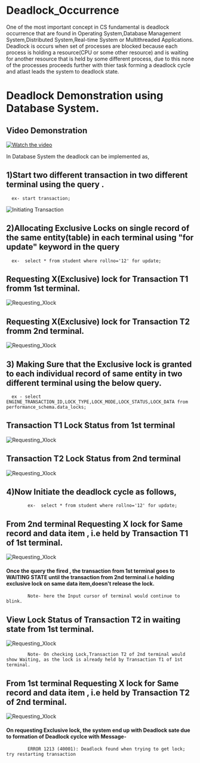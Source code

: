 # Deadlock_Occurrence
  One of the most important concept in CS fundamental is deadlock occurrence that are found in Operating System,Database Management System,Distributed System,Real-time System    or Multithreaded Applications.
  Deadlock is occurs when set of processes are blocked because each process is holding a resource(CPU or some other resource) and is waiting for another resource that is held    by some different process, due to this none of the processes proceeds further with thier task forming a deadlock cycle and atlast leads the system to deadlock state.

# Deadlock Demonstration using Database System.

  ## Video Demonstration
  
  [![Watch the video](https://img.youtube.com/vi/your-video-id/0.jpg)](/assets/Deadlock_Demonstration.mkv)

  In Database System the deadlock can be implemented as,
  ## 1)Start two different transaction in two different terminal using the query .
      ex- start transaction;
  ![Initiating Transaction](assets/Start_transaction.png)

  ## 2)Allocating Exclusive Locks on single record of the same entity(table) in each terminal using "for update" keyword in the query
      ex-  select * from student where rollno='12' for update;
      
  ## Requesting X(Exclusive) lock for Transaction T1 fromm 1st terminal.
  ![Requesting_Xlock](assets/Transaction1_.png)

  ## Requesting X(Exclusive) lock for Transaction T2 fromm 2nd terminal.
  ![Requesting_Xlock](assets/T2_X_Lock.png)


  ## 3) Making Sure that the Exclusive lock is granted to each individual record of same entity in two different terminal using the below query.
      ex - select ENGINE_TRANSACTION_ID,LOCK_TYPE,LOCK_MODE,LOCK_STATUS,LOCK_DATA from performance_schema.data_locks;
  ## Transaction T1 Lock Status from 1st terminal
  ![Requesting_Xlock](assets/T1_X_lock_Status.png)

  ## Transaction T2 Lock Status from 2nd terminal
  ![Requesting_Xlock](assets/T2_lock_status.png)

  

  ## 4)Now Initiate the deadlock cycle as follows,
            ex-  select * from student where rollno='12' for update;
 ## From 2nd terminal Requesting X lock for Same record  and data item , i.e held by Transaction T1 of 1st terminal.
 ![Requesting_Xlock](assets/T2_Requesting_X_lock.png) 
  ####   Once the query the fired , the transaction from 1st terminal goes to WAITING STATE until the transaction from 2nd terminal i.e holding exclusive lock on same data              item,doesn't release the lock.
            Note- here the Input cursor of terminal would continue to blink.

  ## View Lock Status of Transaction T2 in waiting state from 1st terminal.
  ![Requesting_Xlock](assets/T2_Waiting_for_X_Lock.png) 
                
            Note- On checking Lock,Transaction T2 of 2nd terminal would show Waiting, as the lock is already held by Transaction T1 of 1st terminal.

  ## From 1st terminal Requesting X lock for Same record  and data item , i.e held by Transaction T2 of 2nd terminal.
 ![Requesting_Xlock](assets/T1_Requesting_X_lock.png) 
  ####   On requesting Exclusive lock, the system end up with Deadlock sate due to formation of Deadlock cyclce with Message-
            ERROR 1213 (40001): Deadlock found when trying to get lock; try restarting transaction


    
